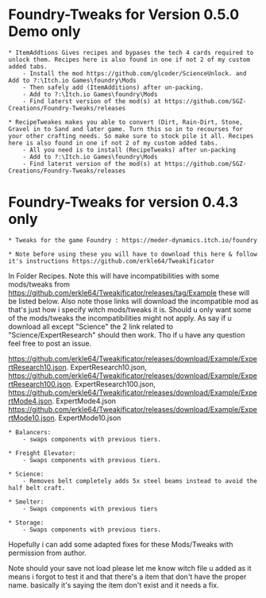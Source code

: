 # Foundry-Tweaks for Version 0.5.0 Demo only

    * ItemAddtions Gives recipes and bypases the tech 4 cards required to unlock them. Recipes here is also found in one if not 2 of my custom added tabs.
        - Install the mod https://github.com/glcoder/ScienceUnlock. and Add to ?:\Itch.io Games\foundry\Mods
        - Then safely add (ItemAdditions) after un-packing. 
        - Add to ?:\Itch.io Games\foundry\Mods
        - Find laterst version of the mod(s) at https://github.com/SGZ-Creations/Foundry-Tweaks/releases

    * RecipeTweakes makes you able to convert (Dirt, Rain-Dirt, Stone, Gravel in to Sand and later game. Turn this so in to recourses for your other crafting needs. So make sure to stock pile it all. Recipes here is also found in one if not 2 of my custom added tabs.
        - All you need is to install (RecipeTweaks) after un-packing
        - Add to ?:\Itch.io Games\foundry\Mods
        - Find laterst version of the mod(s) at https://github.com/SGZ-Creations/Foundry-Tweaks/releases

# Foundry-Tweaks for version 0.4.3 only

    * Tweaks for the game Foundry : https://meder-dynamics.itch.io/foundry

    * Note before using these you will have to download this here & follow it's instructions https://github.com/erkle64/Tweakificator

In Folder Recipes. Note this will have incompatibilities with some mods/tweaks from https://github.com/erkle64/Tweakificator/releases/tag/Example these will be listed below. Also note those links will download the incompatible mod as that's just how i specify witch mods/tweaks it is. Should u only want some of the mods/tweaks the incompatibilities might not apply. As say if u download all except "Science" the 2 link related to "Science/ExpertResearch" should then work. Tho if u have any question feel free to post an issue.

https://github.com/erkle64/Tweakificator/releases/download/Example/ExpertResearch10.json. ExpertResearch10.json,
https://github.com/erkle64/Tweakificator/releases/download/Example/ExpertResearch100.json. ExpertResearch100.json,
https://github.com/erkle64/Tweakificator/releases/download/Example/ExpertMode4.json. ExpertMode4.json
https://github.com/erkle64/Tweakificator/releases/download/Example/ExpertMode10.json. ExpertMode10.json

    * Balancers:
        - swaps components with previous tiers.

    * Freight Elevator:
        - Swaps components with previous tiers.

    * Science:
        - Removes belt completely adds 5x steel beams instead to avoid the half belt craft.

    * Smelter:
        - Swaps components with previous tiers

    * Storage:
        - Swaps components with previous tiers.


Hopefully i can add some adapted fixes for these Mods/Tweaks with permission from author.

Note should your save not load please let me know witch file u added as it means i forgot to test it and that there's a item that don't have the proper name. basically it's saying the item don't exist and it needs a fix.
